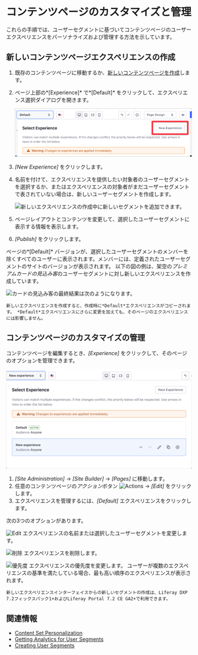 # コンテンツページのカスタマイズと管理

これらの手順では、ユーザーセグメントに基づいてコンテンツページのユーザーエクスペリエンスをパーソナライズおよび管理する方法を示しています。

## 新しいコンテンツページエクスペリエンスの作成

1.  既存のコンテンツページに移動するか、[新しいコンテンツページを作成](../../creating-pages/building-and-managing-content-pages/building-content-pages.md)します。

2.  ページ上部の*[Experience]* で*[Default]* をクリックして、エクスペリエンス選択ダイアログを開きます。

    ![現在のエクスペリエンスをクリックして、新しいエクスペリエンスを作成するか、別の既存のエクスペリエンスを選択します。](./content-page-personalization/images/01.png)

3.  *[New Experience]* をクリックします。

4.  名前を付けて、エクスペリエンスを提供したい対象者のユーザーセグメントを選択するか、またはエクスペリエンスの対象者がまだユーザーセグメントで表されていない場合は、新しいユーザーセグメントを作成します。

    ![新しいエクスペリエンスの作成中に新しいセグメントを追加できます。](./content-page-personalization/images/02.png)

5.  ページレイアウトとコンテンツを変更して、選択したユーザーセグメントに表示する情報を表示します。

6.  *[Publish]* をクリックします。

ページの*[Default]* バージョンが、選択したユーザーセグメントのメンバーを除くすべてのユーザーに表示されます。メンバーには、定義されたユーザーセグメントのサイトのバージョンが表示されます。 以下の図の例は、架空の*プレミアムカードの見込み客*のユーザーセグメントに対し新しいエクスペリエンスを作成しています。

![カードの見込み客の最終結果は次のようになります。](./content-page-personalization/images/03.png)

```{note}
新しいエクスペリエンスを作成すると、作成時に*Default*エクスペリエンスがコピーされます。 *Default*エクスペリエンスにさらに変更を加えても、そのページのエクスペリエンスには影響しません。
```

## コンテンツページのカスタマイズの管理

コンテンツページを編集するとき、*[Experience]* をクリックして、そのページのオプションを管理できます。

![エクスペリエンスの優先度を追加、編集、削除、または変更できます。](./content-page-personalization/images/04.png)

1.  *[Site Administration]* → *[Site Builder]* → *[Pages]* に移動します。
2.  任意のコンテンツページの*アクション*ボタン ![Actions](../../../images/icon-actions.png) → *[Edit]* をクリックします。
3.  エクスペリエンスを管理するには、*[Default]* エクスペリエンスをクリックします。

次の3つのオプションがあります。

![Edit](../../../images/icon-edit.png) エクスペリエンスの名前または選択したユーザーセグメントを変更します。

![削除](../../../images/icon-delete.png) エクスペリエンスを削除します。

![優先度](../../../images/icon-priority.png) エクスペリエンスの優先度を変更します。 ユーザーが複数のエクスペリエンスの基準を満たしている場合、最も高い順序のエクスペリエンスが表示されます。

```{note}
新しいエクスペリエンスインターフェイスからの新しいセグメントの作成は、Liferay DXP 7.2フィックスパック1+およびLiferay Portal 7.2 CE GA2+で利用できます。
```

## 関連情報

  - [Content Set Personalization](./content-set-personalization.md)
  - [Getting Analytics for User Segments](../segmentation/getting-analytics-for-user-segments.md)
  - [Creating User Segments](../segmentation/creating-and-managing-user-segments.md)
